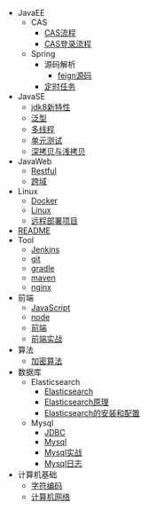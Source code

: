 - JavaEE
    - CAS
      - [CAS流程](JavaEE/CAS/CAS流程.md)
      - [CAS登录流程](JavaEE/CAS/CAS登录流程.md)
    - Spring
      - 源码解析
        - [feign源码](JavaEE/Spring/源码解析/feign源码.md)
      - [定时任务](JavaEE/Spring/定时任务.md)
- JavaSE
    - [jdk8新特性](JavaSE/jdk8新特性.md)
    - [泛型](JavaSE/泛型.md)
    - [多线程](JavaSE/多线程.md)
    - [单元测试](JavaSE/单元测试.md)
    - [深拷贝与浅拷贝](JavaSE/深拷贝与浅拷贝.md)
- JavaWeb
    - [Restful](JavaWeb/Restful.md)
    - [跨域](JavaWeb/跨域.md)
- Linux
    - [Docker](Linux/Docker.md)
    - [Linux](Linux/Linux.md)
    - [远程部署项目](Linux/远程部署项目.md)
- [README](README.md)
- Tool
    - [Jenkins](Tool/Jenkins.md)
    - [git](Tool/git.md)
    - [gradle](Tool/gradle.md)
    - [maven](Tool/maven.md)
    - [nginx](Tool/nginx.md)
- 前端
    - [JavaScript](前端/JavaScript.md)
    - [node](前端/node.md)
    - [前端](前端/前端.md)
    - [前端实战](前端/前端实战.md)
- 算法
    - [加密算法](算法/加密算法.md)
- 数据库
    - Elasticsearch
      - [Elasticsearch](数据库/Elasticsearch/Elasticsearch.md)
      - [Elasticsearch原理](数据库/Elasticsearch/Elasticsearch原理.md)
      - [Elasticsearch的安装和配置](数据库/Elasticsearch/Elasticsearch的安装和配置.md)
    - Mysql
      - [JDBC](数据库/Mysql/JDBC.md)
      - [Mysql](数据库/Mysql/Mysql.md)
      - [Mysql实战](数据库/Mysql/Mysql实战.md)
      - [Mysql日志](数据库/Mysql/Mysql日志.md)
- 计算机基础
    - [字符编码](计算机基础/字符编码.md)
    - [计算机网络](计算机基础/计算机网络.md)

